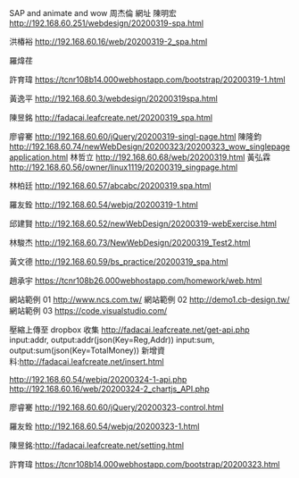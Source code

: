 SAP and animate and wow
周杰倫 網址
陳明宏 http://192.168.60.251/webdesign/20200319-spa.html 

洪椿裕 http://192.168.60.16/web/20200319-2_spa.html

羅煒荏

許育瑋 https://tcnr108b14.000webhostapp.com/bootstrap/20200319-1.html

黃逸平 http://192.168.60.3/webdesign/20200319spa.html

陳昱銘 http://fadacai.leafcreate.net/20200319_spa.html

廖睿騫
http://192.168.60.60/jQuery/20200319-singl-page.html
陳隆鈞
http://192.168.60.74/newWebDesign/20200323/20200323_wow_singlepageapplication.html
林哲立 http://192.168.60.68/web/20200319.html
黃弘霖 http://192.168.60.56/owner/linux1119/20200319_singpage.html

林柏廷 http://192.168.60.57/abcabc/20200319.spa.html

羅友銓 http://192.168.60.54/webjq/20200319-1.html

邱建賢 http://192.168.60.52/newWebDesign/20200319-webExercise.html

林駿杰 http://192.168.60.73/NewWebDesign/20200319_Test2.html

黃文德 http://192.168.60.59/bs_practice/20200319_spa.html

趙承宇 https://tcnr108b26.000webhostapp.com/homework/web.html

網站範例 01 http://www.ncs.com.tw/
網站範例 02 http://demo1.cb-design.tw/
網站範例 03 https://code.visualstudio.com/

壓縮上傳至 dropbox 收集
http://fadacai.leafcreate.net/get-api.php
input:addr, output:addr(json(Key=Reg,Addr))
input:sum, output:sum(json(Key=TotalMoney))
新增資料:http://fadacai.leafcreate.net/insert.html

http://192.168.60.54/webjq/20200324-1-api.php
http://192.168.60.16/web/20200324-2_chartjs_API.php


廖睿騫 http://192.168.60.60/jQuery/20200323-control.html

羅友銓 http://192.168.60.54/webjq/20200323-1.html

陳昱銘:http://fadacai.leafcreate.net/setting.html

許育瑋 https://tcnr108b14.000webhostapp.com/bootstrap/20200323.html




